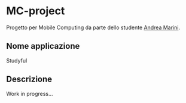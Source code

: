 # MC-project

Progetto per Mobile Computing da parte dello studente [Andrea Marini](https://github.com/drew458).

## Nome applicazione

Studyful

## Descrizione

Work in progress...
